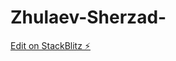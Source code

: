 # Zhulaev-Sherzad-

[Edit on StackBlitz ⚡️](https://stackblitz.com/edit/stackblitz-webcontainer-api-starter-mwwppx)